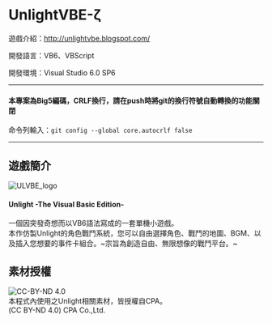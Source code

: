 # UnlightVBE-ζ

遊戲介紹：http://unlightvbe.blogspot.com/

開發語言：VB6、VBScript

開發環境：Visual Studio 6.0 SP6

___

#### 本專案為Big5編碼，CRLF換行，請在push時將git的換行符號自動轉換的功能關閉
命令列輸入：```git config --global core.autocrlf false```
___

## 遊戲簡介

![ULVBE_logo](https://i.imgur.com/WST3qsC.jpeg "ULVBE logo")  
#### Unlight -The Visual Basic Edition-  

一個因突發奇想而以VB6語法寫成的一套單機小遊戲。  
本作仿製Unlight的角色戰鬥系統，您可以自由選擇角色、戰鬥的地圖、BGM、以及插入您想要的事件卡組合。~宗旨為創造自由、無限想像的戰鬥平台。~  

## 素材授權
![CC-BY-ND 4.0](https://i.creativecommons.org/l/by-nd/4.0/88x31.png)  
本程式內使用之Unlight相關素材，皆授權自CPA。  
(CC BY-ND 4.0) CPA Co.,Ltd.